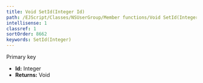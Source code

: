 ```yaml
---
title: Void SetId(Integer Id)
path: /EJScript/Classes/NSUserGroup/Member functions/Void SetId(Integer p_0)
intellisense: 1
classref: 1
sortOrder: 8662
keywords: SetId(Integer)
---
```



Primary key



* **Id:** Integer
* **Returns:** Void


